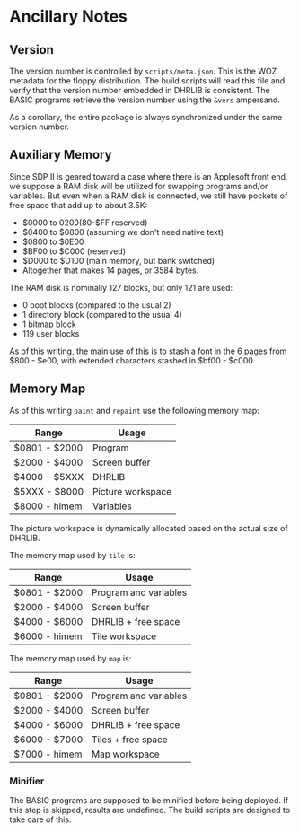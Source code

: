 # Ancillary Notes

## Version

The version number is controlled by `scripts/meta.json`.  This is the WOZ metadata for the floppy distribution.  The build scripts will read this file and verify that the version number embedded in DHRLIB is consistent.  The BASIC programs retrieve the version number using the `&vers` ampersand.

As a corollary, the entire package is always synchronized under the same version number.

## Auxiliary Memory

Since SDP II is geared toward a case where there is an Applesoft front end, we suppose a RAM disk will be utilized for swapping programs and/or variables. But even when a RAM disk is connected, we still have pockets of free space that add up to about 3.5K:

* $0000 to $0200 ($80-$FF reserved)
* $0400 to $0800 (assuming we don't need native text)
* $0800 to $0E00
* $BF00 to $C000 (reserved)
* $D000 to $D100 (main memory, but bank switched)
* Altogether that makes 14 pages, or 3584 bytes.

The RAM disk is nominally 127 blocks, but only 121 are used:

* 0 boot blocks (compared to the usual 2)
* 1 directory block (compared to the usual 4)
* 1 bitmap block
* 119 user blocks

As of this writing, the main use of this is to stash a font in the 6 pages from $800 - $e00, with extended characters stashed in $bf00 - $c000.

## Memory Map

As of this writing `paint` and `repaint` use the following memory map:

Range | Usage
------|------
$0801 - $2000 | Program
$2000 - $4000 | Screen buffer
$4000 - $5XXX | DHRLIB
$5XXX - $8000 | Picture workspace
$8000 - himem | Variables

The picture workspace is dynamically allocated based on the actual size of DHRLIB.

The memory map used by `tile` is:

Range | Usage
------|------
$0801 - $2000 | Program and variables
$2000 - $4000 | Screen buffer
$4000 - $6000 | DHRLIB + free space
$6000 - himem | Tile workspace

The memory map used by `map` is:

Range | Usage
------|------
$0801 - $2000 | Program and variables
$2000 - $4000 | Screen buffer
$4000 - $6000 | DHRLIB + free space
$6000 - $7000 | Tiles + free space
$7000 - himem | Map workspace

### Minifier

The BASIC programs are supposed to be minified before being deployed.  If this step is skipped, results are undefined. The build scripts are designed to take care of this.